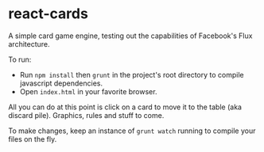 react-cards
=========

A simple card game engine, testing out the capabilities of Facebook's Flux architecture.

To run:

- Run ```npm install``` then ```grunt``` in the project's root directory to compile javascript dependencies.
- Open ```index.html``` in your favorite browser.

All you can do at this point is click on a card to move it to the table (aka discard pile). Graphics, rules and stuff to come.

To make changes, keep an instance of ```grunt watch``` running to compile your files on the fly.
